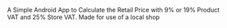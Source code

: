 A Simple Android App to Calculate the Retail Price with 9% or 19% Product VAT and 25% Store VAT. Made for use of a local shop
